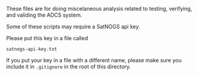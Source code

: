 These files are for doing miscelaneous analysis related to testing, verifying, and validing the ADCS system.


Some of these scripts may require a SatNOGS api key.

Please put this key in a file called

`satnogs-api-key.txt`

If you put your key in a file with a different name, please make sure you include it in `.gitignore` in the root of this directory.

